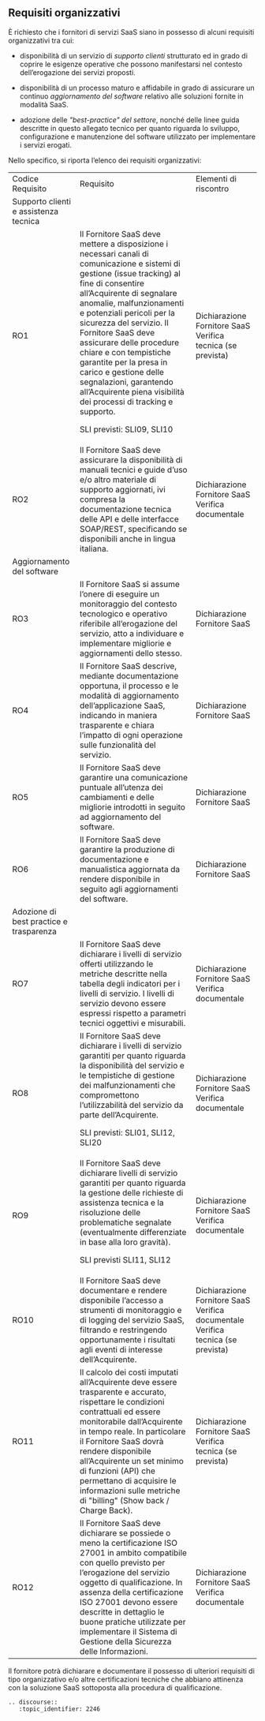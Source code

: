 ## Requisiti organizzativi

È richiesto che i fornitori di servizi SaaS siano in possesso di alcuni requisiti organizzativi tra cui:

* disponibilità di un servizio di *supporto clienti* strutturato ed in grado di coprire le esigenze operative che possono manifestarsi nel contesto dell’erogazione dei servizi proposti. 

* disponibilità di un processo maturo e affidabile in grado di assicurare un continuo *aggiornamento del software* relativo alle soluzioni fornite in modalità SaaS.

* adozione delle *"best-practice" del settore*,  nonché delle linee guida descritte in questo allegato tecnico per quanto  riguarda lo sviluppo, configurazione e manutenzione del software utilizzato per implementare i servizi erogati.

Nello specifico, si riporta l’elenco dei requisiti organizzativi:

<table>
  <tr>
    <td>Codice Requisito</td>
    <td>Requisito</td>
    <td>Elementi di riscontro</td>
  </tr>
  <tr>
    <td>Supporto clienti e assistenza tecnica</td>
    <td></td>
    <td></td>
  </tr>
  <tr>
    <td>RO1</td>
    <td>Il Fornitore SaaS deve mettere a disposizione i necessari canali di comunicazione e sistemi di gestione (issue tracking) al fine di consentire  all’Acquirente di segnalare anomalie, malfunzionamenti e potenziali pericoli per la sicurezza del servizio. Il Fornitore SaaS deve assicurare delle procedure chiare e con tempistiche garantite per la presa in carico e gestione delle segnalazioni, garantendo all’Acquirente piena visibilità dei processi di tracking e supporto.

SLI previsti: SLI09, SLI10</td>
    <td>Dichiarazione Fornitore SaaS
Verifica tecnica (se prevista)</td>
  </tr>
  <tr>
    <td>RO2</td>
    <td>Il Fornitore SaaS deve assicurare la disponibilità di manuali tecnici e guide d’uso e/o altro materiale di supporto aggiornati, ivi compresa la documentazione tecnica delle API e delle interfacce SOAP/REST, specificando se disponibili anche in lingua italiana.</td>
    <td>Dichiarazione Fornitore SaaS
Verifica documentale


 </td>
  </tr>
  <tr>
    <td>Aggiornamento del software</td>
    <td></td>
    <td></td>
  </tr>
  <tr>
    <td>RO3</td>
    <td>Il Fornitore SaaS si assume l’onere di eseguire un monitoraggio del contesto tecnologico e operativo riferibile all’erogazione del servizio, atto a individuare e implementare migliorie e aggiornamenti dello stesso.</td>
    <td>Dichiarazione Fornitore SaaS
 </td>
  </tr>
  <tr>
    <td>RO4</td>
    <td>Il Fornitore SaaS descrive, mediante documentazione opportuna, il processo e le modalità di aggiornamento dell’applicazione SaaS,  indicando in maniera trasparente e chiara l’impatto di ogni operazione sulle funzionalità del servizio.</td>
    <td>Dichiarazione Fornitore SaaS</td>
  </tr>
  <tr>
    <td>RO5</td>
    <td>Il Fornitore SaaS deve garantire una comunicazione puntuale all’utenza dei cambiamenti e delle migliorie introdotti in seguito ad aggiornamento del software.</td>
    <td>Dichiarazione Fornitore SaaS
 </td>
  </tr>
  <tr>
    <td>RO6</td>
    <td>Il Fornitore SaaS deve garantire la produzione di documentazione e manualistica aggiornata da rendere disponibile in seguito agli aggiornamenti del software.</td>
    <td>Dichiarazione Fornitore SaaS</td>
  </tr>
  <tr>
    <td>Adozione di best practice e trasparenza</td>
    <td></td>
    <td></td>
  </tr>
  <tr>
    <td>RO7</td>
    <td>Il Fornitore SaaS deve dichiarare i  livelli di servizio offerti  utilizzando le metriche descritte nella tabella degli indicatori per i livelli di servizio.    I livelli di servizio devono essere espressi rispetto a parametri tecnici oggettivi e misurabili.</td>
    <td>Dichiarazione Fornitore SaaS
Verifica documentale</td>
  </tr>
  <tr>
    <td>RO8</td>
    <td>Il Fornitore SaaS deve dichiarare i  livelli di servizio garantiti per quanto riguarda la disponibilità del servizio e le tempistiche di gestione dei malfunzionamenti che compromettono l’utilizzabilità del servizio da parte dell’Acquirente.

SLI previsti: SLI01, SLI12, SLI20</td>
    <td>Dichiarazione Fornitore SaaS
Verifica documentale</td>
  </tr>
  <tr>
    <td>RO9</td>
    <td>Il Fornitore SaaS deve dichiarare  livelli di servizio garantiti per quanto riguarda la gestione delle richieste di assistenza tecnica e la risoluzione delle problematiche segnalate (eventualmente differenziate in base alla loro gravità).

SLI previsti SLI11, SLI12</td>
    <td>Dichiarazione Fornitore SaaS
Verifica documentale</td>
  </tr>
  <tr>
    <td>RO10</td>
    <td>Il Fornitore SaaS  deve documentare e rendere disponibile l’accesso a strumenti di monitoraggio e di logging del servizio SaaS, filtrando e restringendo opportunamente i risultati agli eventi di interesse dell’Acquirente.</td>
    <td>Dichiarazione Fornitore SaaS
Verifica documentale
Verifica tecnica (se prevista)</td>
  </tr>
  <tr>
    <td>RO11</td>
    <td>Il calcolo dei costi imputati all’Acquirente deve essere trasparente e accurato, rispettare le condizioni contrattuali ed essere monitorabile dall’Acquirente in tempo reale. In particolare il Fornitore SaaS dovrà rendere disponibile all’Acquirente un set minimo di funzioni (API) che permettano di acquisire le informazioni sulle metriche di "billing" (Show back / Charge Back). </td>
    <td>Dichiarazione Fornitore SaaS
Verifica tecnica (se prevista)</td>
  </tr>
  <tr>
    <td>RO12</td>
    <td>Il Fornitore SaaS deve dichiarare se possiede o meno la certificazione ISO 27001 in ambito compatibile con quello previsto per l’erogazione del servizio oggetto di qualificazione. In assenza della certificazione ISO 27001 devono essere descritte in dettaglio le buone pratiche utilizzate per implementare il Sistema di Gestione della Sicurezza delle Informazioni.</td>
    <td>Dichiarazione Fornitore SaaS
Verifica documentale</td>
  </tr>
</table>


Il fornitore potrà dichiarare e documentare il possesso di ulteriori requisiti di tipo organizzativo e/o altre certificazioni tecniche che abbiano attinenza con la soluzione SaaS sottoposta alla procedura di qualificazione.

```eval_rst
.. discourse::
   :topic_identifier: 2246
```
